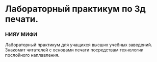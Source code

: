 # Лабораторный практикум по 3д печати.
### НИЯУ МИФИ
Лабораторный практикум для учащихся высших учебных заведений. Знакомит читателей с основами печати посредствам технологии послойного наплавления.

